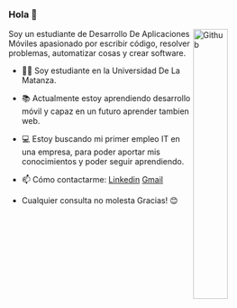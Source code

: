 ### Hola 👋

<img width="35%" align="right" alt="Github" src="https://user-images.githubusercontent.com/48678280/88862734-4903af80-d201-11ea-968b-9c939d88a37c.gif" />

Soy un estudiante de Desarrollo De Aplicaciones Móviles apasionado por escribir código, resolver problemas, automatizar cosas y crear software.

- 👨‍🎓 Soy estudiante en la Universidad De La Matanza.

- 📚 Actualmente estoy aprendiendo desarrollo móvil y capaz en un futuro aprender tambien web.

- 💻 Estoy buscando mi primer empleo IT en una empresa, para poder aportar mis conocimientos y poder seguir aprendiendo.


- 📫 Cómo contactarme: [Linkedin](https://www.linkedin.com/in/sosafacundo/) [Gmail](facusosa1607@gmail.com)

- Cualquier consulta no molesta Gracias! 😊
